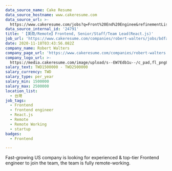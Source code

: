 ```yaml
---
data_source_name: Cake Resume
data_source_hostname: www.cakeresume.com
data_source_url: >-
  https://www.cakeresume.com/jobs?q=Front%20End%20Enginee&refinementList%5Blang_name%5D%5B0%5D=English&refinementList%5Bsalary_type%5D=per_year&range%5Bsalary_range%5D%5Bmin%5D=1000000
data_source_internal_id: '24791'
title: '【美商/Remote】Frontend, Senior/Staff/Team Lead(React.js)'
job_url: 'https://www.cakeresume.com/companies/robert-walters/jobs/bdfa0f'
date: 2020-11-18T03:43:56.082Z
company_name: Robert Walters
company_page_url: 'https://www.cakeresume.com/companies/robert-walters'
company_logo_url: >-
  https://media.cakeresume.com/image/upload/s--EW7Edb1u--/c_pad,fl_png8,h_200,w_200/v1600053194/xc6aglyvacjd8nwbof70.png
salary_text: TWD1500000 - TWD2500000
salary_currency: TWD
salary_type: per_year
salary_min: 1500000
salary_max: 2500000
location_list:
  - 台灣
job_tags:
  - Frontend
  - frontend engineer
  - React.js
  - Remote
  - Remote Working
  - startup
badges:
  - Frontend

---
```


Fast-growing US company is looking for experienced & top-tier Frontend engineer to join the team, the team is fully remote-working.